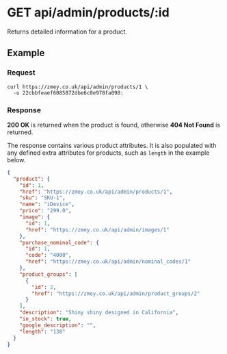 # GET api/admin/products/:id

Returns detailed information for a product.

## Example

### Request

```
curl https://zmey.co.uk/api/admin/products/1 \
  -u 22cbbfeaef6085872dbe6c0e978fa098:
```

### Response

**200 OK** is returned when the product is found, otherwise **404 Not Found** is
returned.

The response contains various product attributes. It is also populated with any
defined extra attributes for products, such as `length` in the example below.

```json
{
  "product": {
    "id": 1,
    "href": "https://zmey.co.uk/api/admin/products/1",
    "sku": "SKU-1",
    "name": "iDevice",
    "price": "299.0",
    "image": {
      "id": 1,
      "href": "https://zmey.co.uk/api/admin/images/1"
    },
    "purchase_nominal_code": {
      "id": 1,
      "code": "4000",
      "href": "https://zmey.co.uk/api/admin/nominal_codes/1"
    },
    "product_groups": [
      {
        "id": 2,
        "href": "https://zmey.co.uk/api/admin/product_groups/2"
      }
    ],
    "description": "Shiny shiny designed in California",
    "in_stock": true,
    "google_description": "",
    "length": "138"
  }
}
```

